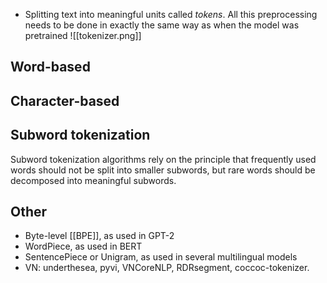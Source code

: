 - Splitting text into meaningful units called _tokens_.
All this preprocessing needs to be done in exactly the same way as when the model was pretrained
![[tokenizer.png]]
## Word-based
## Character-based
## Subword tokenization
Subword tokenization algorithms rely on the principle that frequently used words should not be split into smaller subwords, but rare words should be decomposed into meaningful subwords.

## Other
- Byte-level [[BPE]], as used in GPT-2
- WordPiece, as used in BERT
- SentencePiece or Unigram, as used in several multilingual models
- VN: underthesea, pyvi, VNCoreNLP, RDRsegment, coccoc-tokenizer.